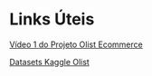 # Links Úteis 

[Vídeo 1 do Projeto Olist Ecommerce](https://www.youtube.com/watch?v=6CoM665ZoKA&ab_channel=T%C3%A9oCalvo)

[Datasets Kaggle Olist](https://www.kaggle.com/datasets/olistbr/brazilian-ecommerce)
